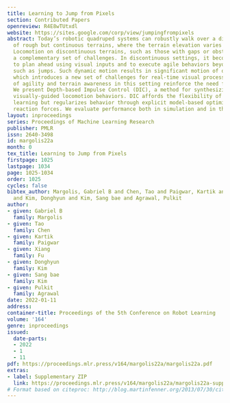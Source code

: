 ```yaml
---
title: Learning to Jump from Pixels
section: Contributed Papers
openreview: R4E8wTUtxdl
website: https://sites.google.com/corp/view/jumpingfrompixels
abstract: Today’s robotic quadruped systems can robustly walk over a diverse range
  of rough but continuous terrains, where the terrain elevation varies gradually.
  Locomotion on discontinuous terrains, such as those with gaps or obstacles, presents
  a complementary set of challenges. In discontinuous settings, it becomes necessary
  to plan ahead using visual inputs and to execute agile behaviors beyond robust walking,
  such as jumps. Such dynamic motion results in significant motion of onboard sensors,
  which introduces a new set of challenges for real-time visual processing. The requirements
  of agility and terrain awareness in this setting reinforce the need for robust control.
  We present Depth-based Impulse Control (DIC), a method for synthesizing highly agile
  visually-guided locomotion behaviors. DIC affords the flexibility of model-free
  learning but regularizes behavior through explicit model-based optimization of ground
  reaction forces. We evaluate performance both in simulation and in the real world.
layout: inproceedings
series: Proceedings of Machine Learning Research
publisher: PMLR
issn: 2640-3498
id: margolis22a
month: 0
tex_title: Learning to Jump from Pixels
firstpage: 1025
lastpage: 1034
page: 1025-1034
order: 1025
cycles: false
bibtex_author: Margolis, Gabriel B and Chen, Tao and Paigwar, Kartik and Fu, Xiang
  and Kim, Donghyun and Kim, Sang bae and Agrawal, Pulkit
author:
- given: Gabriel B
  family: Margolis
- given: Tao
  family: Chen
- given: Kartik
  family: Paigwar
- given: Xiang
  family: Fu
- given: Donghyun
  family: Kim
- given: Sang bae
  family: Kim
- given: Pulkit
  family: Agrawal
date: 2022-01-11
address:
container-title: Proceedings of the 5th Conference on Robot Learning
volume: '164'
genre: inproceedings
issued:
  date-parts:
  - 2022
  - 1
  - 11
pdf: https://proceedings.mlr.press/v164/margolis22a/margolis22a.pdf
extras:
- label: Supplementary ZIP
  link: https://proceedings.mlr.press/v164/margolis22a/margolis22a-supp.zip
# Format based on citeproc: http://blog.martinfenner.org/2013/07/30/citeproc-yaml-for-bibliographies/
---
```

